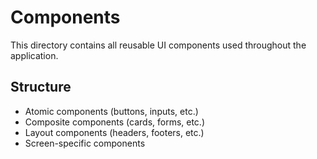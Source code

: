 # Components

This directory contains all reusable UI components used throughout the application.

## Structure

- Atomic components (buttons, inputs, etc.)
- Composite components (cards, forms, etc.)
- Layout components (headers, footers, etc.)
- Screen-specific components
